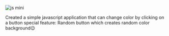 ![js mini](https://github.com/user-attachments/assets/63d1e720-4cde-477a-9aef-21073a8a782f)

Created a simple javascript application that can change color by clicking on a button 
special feature: Random button which creates random color background😉
